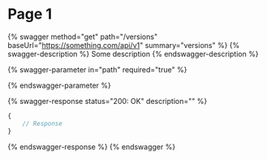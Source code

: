 # Page 1

{% swagger method="get" path="/versions" baseUrl="https://something.com/api/v1" summary="versions" %}
{% swagger-description %}
Some description
{% endswagger-description %}

{% swagger-parameter in="path" required="true" %}

{% endswagger-parameter %}

{% swagger-response status="200: OK" description="" %}
```javascript
{
    // Response
}
```
{% endswagger-response %}
{% endswagger %}
